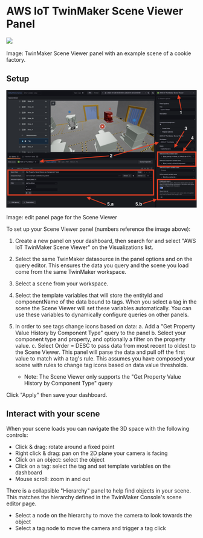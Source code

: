 # AWS IoT TwinMaker Scene Viewer Panel

<img src="https://github.com/grafana/grafana-iot-twinmaker-app/blob/main/docs/SceneViewerPanel.png" />

Image: TwinMaker Scene Viewer panel with an example scene of a cookie factory.

## Setup

<img src="https://github.com/grafana/grafana-iot-twinmaker-app/blob/main/docs/EditSceneViewer.png" />

Image: edit panel page for the Scene Viewer

To set up your Scene Viewer panel (numbers reference the image above):

1. Create a new panel on your dashboard, then search for and select "AWS IoT TwinMaker Scene Viewer" on the Visualizations list.

2. Select the same TwinMaker datasource in the panel options and on the query editor. This ensures the data you query and the scene you load come from the same TwinMaker workspace.

3. Select a scene from your workspace.

4. Select the template variables that will store the entityId and componentName of the data bound to tags. When you select a tag in the scene the Scene Viewer will set these variables automatically. You can use these variables to dynamically configure queries on other panels.

5. In order to see tags change icons based on data:
   a. Add a "Get Property Value History by Component Type" query to the panel
   b. Select your component type and property, and optionally a filter on the property value.
   c. Select Order = DESC to pass data from most recent to oldest to the Scene Viewer. This panel will parse the data and pull off the first value to match with a tag's rule. This assumes you have composed your scene with rules to change tag icons based on data value thresholds.
   - Note: The Scene Viewer only supports the "Get Property Value History by Component Type" query

Click "Apply" then save your dashboard.

## Interact with your scene

When your scene loads you can navigate the 3D space with the following controls:

- Click & drag: rotate around a fixed point
- Right click & drag: pan on the 2D plane your camera is facing
- Click on an object: select the object
- Click on a tag: select the tag and set template variables on the dashboard
- Mouse scroll: zoom in and out

There is a collapsible "Hierarchy" panel to help find objects in your scene. This matches the hierarchy defined in the TwinMaker Console's scene editor page.

- Select a node on the hierarchy to move the camera to look towards the object
- Select a tag node to move the camera and trigger a tag click
